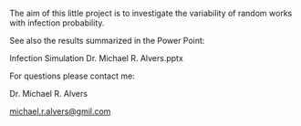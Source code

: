 The aim of this little project is to investigate the variability 
of random works with  infection probability.

See also the results summarized in the Power Point:

Infection Simulation Dr. Michael R. Alvers.pptx

For questions please contact me: 

Dr. Michael R. Alvers 

michael.r.alvers@gmil.com
